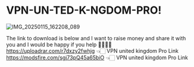 # VPN-UN-TED-K-NGDOM-PRO!
![IMG_20250115_162208_089](https://github.com/user-attachments/assets/075c9efc-2735-4e5a-9a4c-0075dcf8fd22)

The link to download is below and I want to raise money and share it with you and I would be happy if you help 🫸🏻🫷🏻  https://uploadrar.com/r7dxzy2fwhjg 👈🏻 VPN united kingdom Pro Link  https://modsfire.com/sgj73pQ45a65biO 👈🏻 VPN united kingdom Pro Link 

